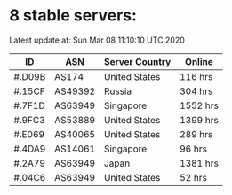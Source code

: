 # 8 stable servers:

Latest update at: Sun Mar 08 11:10:10 UTC 2020

| ID | ASN | Server Country | Online |
| -- | --- | -------------- | ------ |
| #.D09B | AS174 | United States | 116 hrs |
| #.15CF | AS49392 | Russia | 304 hrs |
| #.7F1D | AS63949 | Singapore | 1552 hrs |
| #.9FC3 | AS53889 | United States | 1399 hrs |
| #.E069 | AS40065 | United States | 289 hrs |
| #.4DA9 | AS14061 | Singapore | 96 hrs |
| #.2A79 | AS63949 | Japan | 1381 hrs |
| #.04C6 | AS63949 | United States | 52 hrs |

